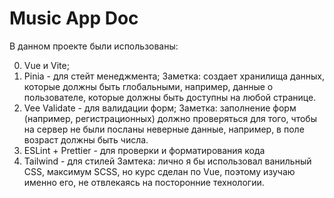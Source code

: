 # Music App Doc

В данном проекте были использованы:

0. Vue и Vite;
1. Pinia - для стейт менеджмента;
   Заметка: создает хранилища данных, которые должны быть глобальными, например, данные о пользователе, которые должны быть доступны на любой странице.
2. Vee Validate - для валидации форм;
   Заметка: заполнение форм (например, регистрационных) должно проверяться для того, чтобы на сервер не были посланы неверные данные, например, в поле возраст должны быть числа.
3. ESLint + Prettier - для проверки и форматирования кода
4. Tailwind - для стилей
   Замтека: лично я бы использовал ванильный CSS, максимум SCSS, но курс сделан по Vue, поэтому изучаю именно его, не отвлекаясь на посторонние технологии.


